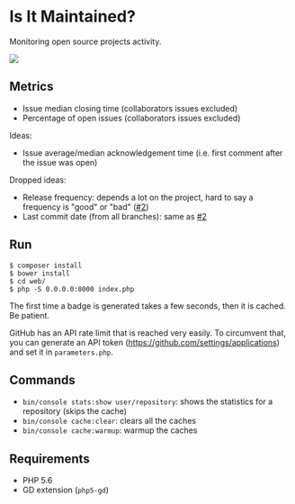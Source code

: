# Is It Maintained?

Monitoring open source projects activity.

![](web/img/dude.png)

## Metrics

- Issue median closing time (collaborators issues excluded)
- Percentage of open issues (collaborators issues excluded)

Ideas:

- Issue average/median acknowledgement time (i.e. first comment after the issue was open)

Dropped ideas:

- Release frequency: depends a lot on the project, hard to say a frequency is "good" or "bad" ([#2](https://github.com/mnapoli/Maintained/issues/2))
- Last commit date (from all branches): same as [#2](https://github.com/mnapoli/Maintained/issues/2)

## Run

    $ composer install
    $ bower install
    $ cd web/
    $ php -S 0.0.0.0:8000 index.php

The first time a badge is generated takes a few seconds, then it is cached. Be patient.

GitHub has an API rate limit that is reached very easily. To circumvent that, you can generate an
API token (https://github.com/settings/applications) and set it in `parameters.php`.

## Commands

- `bin/console stats:show user/repository`: shows the statistics for a repository (skips the cache)
- `bin/console cache:clear`: clears all the caches
- `bin/console cache:warmup`: warmup the caches

## Requirements

- PHP 5.6
- GD extension (`php5-gd`)
